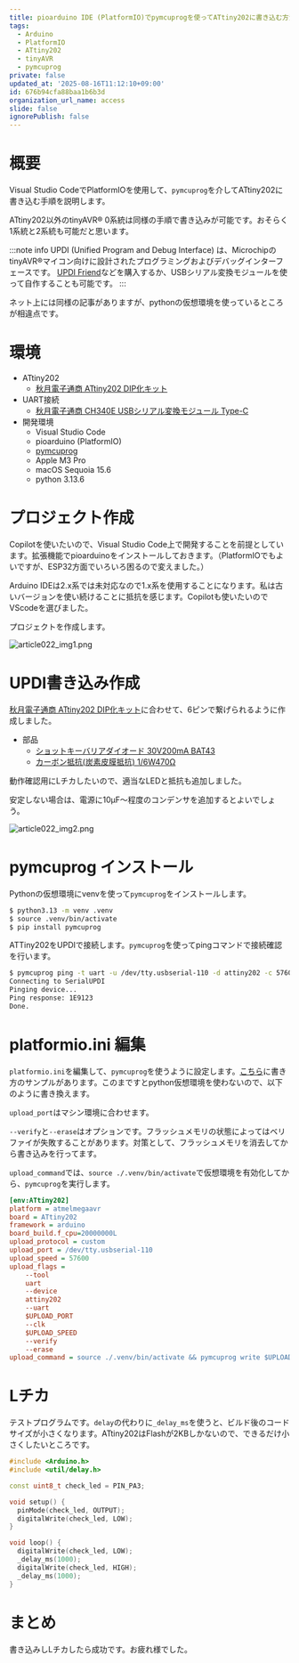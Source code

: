 ```yaml
---
title: pioarduino IDE (PlatformIO)でpymcuprogを使ってATtiny202に書き込む方法
tags:
  - Arduino
  - PlatformIO
  - ATtiny202
  - tinyAVR
  - pymcuprog
private: false
updated_at: '2025-08-16T11:12:10+09:00'
id: 676b94cfa88baa1b6b3d
organization_url_name: access
slide: false
ignorePublish: false
---
```

# 概要

Visual Studio CodeでPlatformIOを使用して、`pymcuprog`を介してATtiny202に書き込む手順を説明します。

ATtiny202以外のtinyAVR® 0系統は同様の手順で書き込みが可能です。おそらく1系統と2系統も可能だと思います。

:::note info
UPDI (Unified Program and Debug Interface) は、MicrochipのtinyAVR®マイコン向けに設計されたプログラミングおよびデバッグインターフェースです。
[UPDI Friend](https://ssci.to/9535)などを購入するか、USBシリアル変換モジュールを使って自作することも可能です。
:::

ネット上には同様の記事がありますが、pythonの仮想環境を使っているところが相違点です。

# 環境

- ATtiny202
  - [秋月電子通商 ATtiny202 DIP化キット](https://akizukidenshi.com/catalog/g/g118304/)
- UART接続
  - [秋月電子通商 CH340E USBシリアル変換モジュール Type-C](https://akizukidenshi.com/catalog/g/g114745/)
- 開発環境
  - Visual Studio Code
  - pioarduino (PlatformIO)
  - [pymcuprog](https://github.com/microchip-pic-avr-tools/pymcuprog)
  - Apple M3 Pro
  - macOS Sequoia 15.6
  - python 3.13.6

# プロジェクト作成

Copilotを使いたいので、Visual Studio Code上で開発することを前提としています。拡張機能でpioarduinoをインストールしておきます。（PlatformIOでもよいですが、ESP32方面でいろいろ困るので変えました。）

Arduino IDEは2.x系では未対応なので1.x系を使用することになります。私は古いバージョンを使い続けることに抵抗を感じます。Copilotも使いたいのでVScodeを選びました。

プロジェクトを作成します。

![article022_img1.png](https://qiita-image-store.s3.ap-northeast-1.amazonaws.com/0/3569302/a0aabace-7f90-4530-b64d-6ed3cd2c9155.png)

# UPDI書き込み作成

[秋月電子通商 ATtiny202 DIP化キット](https://akizukidenshi.com/catalog/g/g118304/)に合わせて、6ピンで繋げられるように作成しました。

- 部品
  - [ショットキーバリアダイオード 30V200mA BAT43](https://akizukidenshi.com/catalog/g/g113907/)
  - [カーボン抵抗(炭素皮膜抵抗) 1/6W470Ω](https://akizukidenshi.com/catalog/g/g116471/)

動作確認用にLチカしたいので、適当なLEDと抵抗も追加しました。

安定しない場合は、電源に10μF〜程度のコンデンサを追加するとよいでしょう。

![article022_img2.png](https://qiita-image-store.s3.ap-northeast-1.amazonaws.com/0/3569302/ced8d122-2de2-49d7-b052-1b5acf4910e2.png)

# pymcuprog インストール

Pythonの仮想環境にvenvを使って`pymcuprog`をインストールします。

```bash
$ python3.13 -m venv .venv
$ source .venv/bin/activate
$ pip install pymcuprog
```

ATTiny202をUPDIで接続します。`pymcuprog`を使ってpingコマンドで接続確認を行います。

```bash
$ pymcuprog ping -t uart -u /dev/tty.usbserial-110 -d attiny202 -c 57600
Connecting to SerialUPDI
Pinging device...
Ping response: 1E9123
Done.
```

# platformio.ini 編集

`platformio.ini`を編集して、`pymcuprog`を使うように設定します。[こちら](https://docs.platformio.org/en/latest/platforms/atmelmegaavr.html)に書き方のサンプルがあります。このまですとpython仮想環境を使わないので、以下のように書き換えます。

`upload_port`はマシン環境に合わせます。

`--verify`と`--erase`はオプションです。フラッシュメモリの状態によってはベリファイが失敗することがあります。対策として、フラッシュメモリを消去してから書き込みを行ってます。

`upload_command`では、`source ./.venv/bin/activate`で仮想環境を有効化してから、`pymcuprog`を実行します。

```ini:platformio.ini
[env:ATtiny202]
platform = atmelmegaavr
board = ATtiny202
framework = arduino
board_build.f_cpu=20000000L
upload_protocol = custom
upload_port = /dev/tty.usbserial-110
upload_speed = 57600
upload_flags =
    --tool
    uart
    --device
    attiny202
    --uart
    $UPLOAD_PORT
    --clk
    $UPLOAD_SPEED
    --verify
    --erase
upload_command = source ./.venv/bin/activate && pymcuprog write $UPLOAD_FLAGS --filename $SOURCE
```

# Lチカ

テストプログラムです。`delay`の代わりに`_delay_ms`を使うと、ビルド後のコードサイズが小さくなります。ATtiny202はFlashが2KBしかないので、できるだけ小さくしたいところです。

```cpp
#include <Arduino.h>
#include <util/delay.h>

const uint8_t check_led = PIN_PA3;

void setup() {
  pinMode(check_led, OUTPUT);
  digitalWrite(check_led, LOW);
}

void loop() {
  digitalWrite(check_led, LOW);
  _delay_ms(1000);
  digitalWrite(check_led, HIGH);
  _delay_ms(1000);
}
```

# まとめ

書き込みしLチカしたら成功です。お疲れ様でした。
